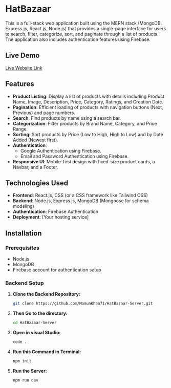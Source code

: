 ﻿# HatBazaar

This is a full-stack web application built using the MERN stack (MongoDB, Express.js, React.js, Node.js) that provides a single-page interface for users to search, filter, categorize, sort, and paginate through a list of products. The application also includes authentication features using Firebase.

## Live Demo

[Live Website Link](https://hatbazaar-2c879.web.app/)

## Features

- **Product Listing**: Display a list of products with details including Product Name, Image, Description, Price, Category, Ratings, and Creation Date.
- **Pagination**: Efficient loading of products with navigation buttons (Next, Previous) and page numbers.
- **Search**: Find products by name using a search bar.
- **Categorization**: Filter products by Brand Name, Category, and Price Range.
- **Sorting**: Sort products by Price (Low to High, High to Low) and by Date Added (Newest first).
- **Authentication**: 
  - Google Authentication using Firebase.
  - Email and Password Authentication using Firebase.
- **Responsive UI**: Mobile-first design with fixed-size product cards, a Navbar, and a Footer.

## Technologies Used

- **Frontend**: React.js, CSS (or a CSS framework like Tailwind CSS)
- **Backend**: Node.js, Express.js, MongoDB (Mongoose for schema modeling)
- **Authentication**: Firebase Authentication
- **Deployment**: [Your hosting service]

## Installation

### Prerequisites

- Node.js
- MongoDB
- Firebase account for authentication setup

### Backend Setup

1. **Clone the Backend Repository:**

   ```bash
   git clone https://github.com/MamunKhan71/HatBazaar-Server.git

2. **Then Go to the directory:**
   ```bash
   cd HatBazaar-Server
3. **Open in visual Studio:**
   ```bash
   code .
4. **Run this Command in Terminal:**
   ```bash
   npm init
5. **Run the Server:**
   ```bash
   npm run dev

